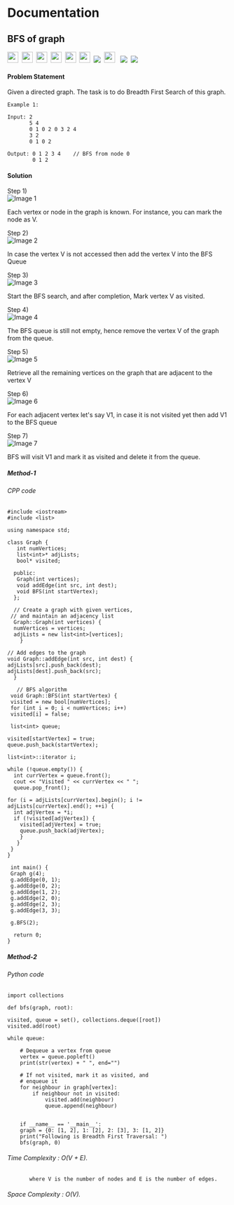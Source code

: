 # Documentation

## BFS of graph

<a><img src= "https://img.shields.io/badge/-Adobe-blue" height="25">&nbsp;&nbsp;<img src= "https://img.shields.io/badge/-Amazon-navy" height="25">&nbsp;&nbsp;<img src= "https://img.shields.io/badge/-Microsoft-navy" height="25">&nbsp;&nbsp;<img src= "https://img.shields.io/badge/-Samsung-blue" height="25">&nbsp;&nbsp;<img src= "https://img.shields.io/badge/-Ola cabs-Yellow" height="25">&nbsp;&nbsp;<img src= "https://img.shields.io/badge/-FlipKart-Yellow" height="25">&nbsp;&nbsp;<img src= "https://img.shields.io/badge/-Leetcode-navy" >&nbsp;&nbsp;<img src= "https://img.shields.io/badge/-geeksforgeeks-violet" height="25">
&nbsp;&nbsp;<img src= "https://img.shields.io/badge/-CPP-red">&nbsp;&nbsp;<img src= "https://img.shields.io/badge/-Python-brightgreen"></a>


#### Problem Statement 
Given a directed graph. The task is to do Breadth First Search of this graph.

    Example 1:
    
    Input: 2
           5 4
           0 1 0 2 0 3 2 4
           3 2    
           0 1 0 2
           
    Output: 0 1 2 3 4    // BFS from node 0
            0 1 2  
    
#### Solution
  Step 1)<br>
         ![Image 1](bfs1.jpg)


  Each vertex or node in the graph is known. For instance, you can mark the node as V.

  Step 2)<br>
         ![Image 2](bfs2.jpg)



  In case the vertex V is not accessed then add the vertex V into the BFS Queue

  Step 3)<br>
         ![Image 3](bfs3.jpg)


  Start the BFS search, and after completion, Mark vertex V as visited.

  Step 4)<br>
         ![Image 4](bfs4.jpg)


  The BFS queue is still not empty, hence remove the vertex V of the graph from the queue.

  Step 5)<br>
         ![Image 5](bfs5.jpg)


  Retrieve all the remaining vertices on the graph that are adjacent to the vertex V

  Step 6)<br>
          ![Image 6](bfs6.jpg)


  For each adjacent vertex let's say V1, in case it is not visited yet then add V1 to the BFS queue

  Step 7)<br>
         ![Image 7](bfs7.jpg)


  BFS will visit V1 and mark it as visited and delete it from the queue.


##### Method-1      
###### CPP code
    #include <iostream>
    #include <list>

    using namespace std;

    class Graph {
       int numVertices;
       list<int>* adjLists;
       bool* visited;

      public:
       Graph(int vertices);
       void addEdge(int src, int dest);
       void BFS(int startVertex);
      };

      // Create a graph with given vertices,
     // and maintain an adjacency list
      Graph::Graph(int vertices) {
      numVertices = vertices;
      adjLists = new list<int>[vertices];
        }

    // Add edges to the graph
    void Graph::addEdge(int src, int dest) {
    adjLists[src].push_back(dest);
    adjLists[dest].push_back(src);
      }

       // BFS algorithm
     void Graph::BFS(int startVertex) {
     visited = new bool[numVertices];
     for (int i = 0; i < numVertices; i++)
     visited[i] = false;

     list<int> queue;

    visited[startVertex] = true;
    queue.push_back(startVertex);

    list<int>::iterator i;

    while (!queue.empty()) {
      int currVertex = queue.front();
      cout << "Visited " << currVertex << " ";
      queue.pop_front();

    for (i = adjLists[currVertex].begin(); i != adjLists[currVertex].end(); ++i) {
      int adjVertex = *i;
      if (!visited[adjVertex]) {
        visited[adjVertex] = true;
        queue.push_back(adjVertex);
        }
       }
     }
    }

     int main() {
     Graph g(4);
     g.addEdge(0, 1);
     g.addEdge(0, 2);
     g.addEdge(1, 2);
     g.addEdge(2, 0);
     g.addEdge(2, 3);
     g.addEdge(3, 3);

     g.BFS(2);

      return 0;
    }


##### Method-2
###### Python code
    import collections
    
    def bfs(graph, root):

    visited, queue = set(), collections.deque([root])
    visited.add(root)

    while queue:

        # Dequeue a vertex from queue
        vertex = queue.popleft()
        print(str(vertex) + " ", end="")

        # If not visited, mark it as visited, and
        # enqueue it
        for neighbour in graph[vertex]:
            if neighbour not in visited:
                visited.add(neighbour)
                queue.append(neighbour)


        if __name__ == '__main__':
        graph = {0: [1, 2], 1: [2], 2: [3], 3: [1, 2]}
        print("Following is Breadth First Traversal: ")
        bfs(graph, 0)
 
  ###### Time Complexity : O(V + E).
           where V is the number of nodes and E is the number of edges.
  ###### Space Complexity : O(V).
